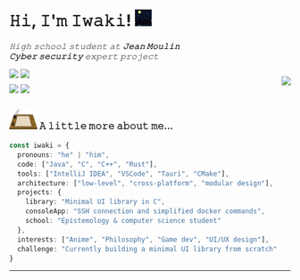 <h1> 𝙷𝚒, 𝙸'𝚖 𝙸𝚠𝚊𝚔𝚒! <img src="./resources/night-12128.gif" width="30"> </h1>

*𝙷𝚒𝚐𝚑 𝚜𝚌𝚑𝚘𝚘𝚕 𝚜𝚝𝚞𝚍𝚎𝚗𝚝 𝚊𝚝* ***𝙹𝚎𝚊𝚗 𝙼𝚘𝚞𝚕𝚒𝚗*** <br>
***𝙲𝚢𝚋𝚎𝚛 𝚜𝚎𝚌𝚞𝚛𝚒𝚝𝚢*** *𝚎𝚡𝚙𝚎𝚛𝚝 𝚙𝚛𝚘𝚓𝚎𝚌𝚝*

<div style="display: flex; align-items: center; justify-content: space-between; flex-wrap: wrap;">

<div style="display: flex; flex-direction: column; gap: 8px;">
  <div>
    <img src="https://img.shields.io/badge/Discord-iwaki__-blue?style=for-the-badge&logo=discord" />
    <img src="https://img.shields.io/github/followers/iwakilekiwi?style=for-the-badge&logo=github&color=white" />
  </div>
  <div>
    <img src="https://img.shields.io/badge/Anime%20Lover-blue?style=for-the-badge&logo=crunchyroll&color=gray" />
    <img src="https://img.shields.io/badge/Spotify-Iwaki-darkgreen?style=for-the-badge&logo=spotify" />
  </div>
</div>

<a href="https://spotify-github-profile.kittinanx.com/api/view?uid=312vumjunxfclcygvl5srhi6iyii&redirect=true">
  <img src="https://spotify-github-profile.kittinanx.com/api/view?uid=312vumjunxfclcygvl5srhi6iyii&cover_image=true&theme=default&show_offline=false&background_color=121212&interchange=true&bar_color=53b14f&bar_color_cover=true" />
</a>

</div>

### <img src="./resources/feather.gif" width="50"> 𝙰 𝚕𝚒𝚝𝚝𝚕𝚎  𝚖𝚘𝚛𝚎 𝚊𝚋𝚘𝚞𝚝 𝚖𝚎...

```ts
const iwaki = {
  pronouns: "he" | "him",
  code: ["Java", "C", "C++", "Rust"],
  tools: ["IntelliJ IDEA", "VSCode", "Tauri", "CMake"],
  architecture: ["low-level", "cross-platform", "modular design"],
  projects: {
    library: "Minimal UI library in C",
    consoleApp: "SSH connection and simplified docker commands",
    school: "Epistemology & computer science student"
  },
  interests: ["Anime", "Philosophy", "Game dev", "UI/UX design"],
  challenge: "Currently building a minimal UI library from scratch"
}
```

---